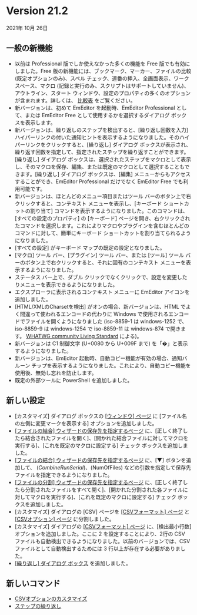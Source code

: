 # Version 21.2

2021年 10月 26日

## 一般の新機能

- 以前は Professional 版でしか使えなかった多くの機能を Free 版でも有効にしました。Free 版の新機能には、ブックマーク、マーカー、ファイルの比較 (既定オプションのみ)、スペル チェック、連番の挿入、全画面表示、ワークスペース、マクロ (記録と実行のみ、スクリプトはサポートしていません)、アウトライン、スタート ウィンドウ、設定のプロパティの多くのオプションが含まれます。詳しくは、 [比較表](https://jp.emeditor.com/text-editor-features/history/emeditor-free/) をご覧ください。
- 新バージョンは、初めて EmEditor を起動時、EmEditor Professional として、または EmEditor Free として使用するかを選択するダイアログ ボックスを表示します。
- 新バージョンは、繰り返しのステップを検出すると、\[繰り返し回数を入力\] ハイパーリンクの付いた通知ヒントを表示するようになりました。そのハイパーリンクをクリックすると、\[繰り返し\] ダイアログ ボックスが表示され、繰り返す回数を指定して、指定されたステップを繰り返すことができます。\[繰り返し\] ダイアログ ボックスは、選択されたステップをマクロとして表示し、そのマクロを保存、編集、または既定のマクロとして選択することもできます。\[繰り返し\] ダイアログ ボックスは、\[編集\] メニューからもアクセスすることができ、EmEditor Professional だけでなく EmEditor Free でも利用可能です。
- 新バージョンは、ほとんどのメニュー項目またはツール バーのボタン上で右クリックすると、コンテキスト メニューを表示し、\[キーボード ショートカットの割り当て\] コマンドを表示するようになりました。このコマンドは、\[すべての設定のプロパティ\] の \[キーボード\] ページを開き、右クリックされたコマンドを選択します。これによりマクロやプラグインを含むほとんどのコマンドに対して、簡単にキーボード ショートカットを割り当てられるようになりました。
- \[すべての設定\] がキーボード マップの既定の設定となりました。
- \[マクロ\] ツール バー、\[プラグイン\] ツール バー、または \[ツール\] ツール バーのボタン上で右クリックすると、それに固有のコンテキスト メニューを表示するようになりました。
- ステータス バー上で、ダブル クリックでなくクリックで、設定を変更したりメニューを表示できるようになりました。
- エクスプローラに表示されるコンテキスト メニューに EmEditor アイコンを追加しました。
- \[HTML/XMLのCharsetを検出\] がオンの場合、新バージョンは、HTML でよく間違って使われるエンコードの代わりに Windows で使用されるエンコードでファイルを開くようになりました (iso-8859-1 は windows-1252 で、iso-8859-9 は windows-1254 で iso-8859-11 は windows-874 で開きます。 [WHATWG community Living Standard](https://encoding.spec.whatwg.org/#names-and-labels) による)。
- 新バージョンは C1 制御文字 (U+0080 から U+009F まで) を「�」と表示するようになりました。
- 新バージョンは、EmEditor 起動時、自動コピー機能が有効の場合、通知バルーン チップを表示するようになりました。これにより、自動コピー機能を使用後、無効し忘れを防止します。
- 既定の外部ツールに PowerShell を追加しました。

## 新しい設定

- \[カスタマイズ\] ダイアログ ボックスの [\[ウィンドウ\] ページ](../dlg/customize/window/index) に \[ファイル名の左側に変更マークを表示する\] オプションを追加しました。
- [\[ファイルの結合\] ウィザードの保存先を指定するページ](../dlg/combine_files/combine_wiz_dest) に、\[正しく終了したら結合されたファイルを開く\]、\[開かれた結合ファイルに対してマクロを実行する\]、\[これを既定のマクロに設定する\] チェック ボックスを追加しました。
- [\[ファイルの結合\] ウィザードの保存先を指定するページ](../dlg/combine_files/combine_wiz_dest) に、\[▼\] ボタンを追加して、 $(CombineRunSerial)、$(NumOfFiles) などの引数を指定して保存先ファイルを指定できるようになりました。
- [\[ファイルの分割\] ウィザードの保存先を指定するページ](../dlg/split_to_files/split_files) に、\[正しく終了したら分割されたファイルをすべて開く\]、\[開かれた分割された各ファイルに対してマクロを実行する\]、\[これを既定のマクロに設定する\] チェック ボックスを追加しました。
- \[カスタマイズ\] ダイアログの \[CSV\] ページを [\[CSVフォーマット\] ページ](../dlg/customize/csv/index) と [\[CSVオプション\] ページ](../dlg/customize/csv_options/index) に分割しました。
- \[カスタマイズ\] ダイアログの [\[CSVフォーマット\] ページ](../dlg/customize/csv/index) に、\[検出最小行数\] オプションを追加しました。ここに 2 を設定することにより、2行の CSV ファイルも自動検出できるようになりました。以前のバージョンでは、CSV ファイルとして自動検出するためには 3 行以上が存在する必要がありました。
- [\[繰り返し\] ダイアログ ボックス](../dlg/repeat_count/index) を追加しました。

## 新しいコマンド

- [CSVオプションのカスタマイズ](../cmd/tools/customize_csv_options)
- [ステップの繰り返し](../cmd/edit/repeat_steps)
